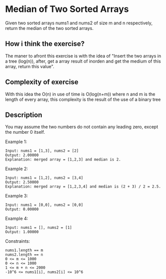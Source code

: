 # Median of Two Sorted Arrays

Given two sorted arrays nums1 and nums2 of size m and n respectively, return the median of the two sorted arrays.

## How i think the exercise?
The maner to afront this exercise is with the idea of "Insert the two arrays in a tree (log(n)), after, get a array result of inorden and get the medium of this array, return this value".

## Complexity of exercise
With this idea the O(n) in use of time is O(log(n+m)) where n and m is the length of every array, this complexity is the result of the use of a binary tree

## Description
You may assume the two numbers do not contain any leading zero, except the number 0 itself.

Example 1:
```
Input: nums1 = [1,3], nums2 = [2]
Output: 2.00000
Explanation: merged array = [1,2,3] and median is 2.
```

Example 2:
```
Input: nums1 = [1,2], nums2 = [3,4]
Output: 2.50000
Explanation: merged array = [1,2,3,4] and median is (2 + 3) / 2 = 2.5.
```

Example 3:
```
Input: nums1 = [0,0], nums2 = [0,0]
Output: 0.00000
```

Example 4:
```
Input: nums1 = [], nums2 = [1]
Output: 1.00000
```

Constraints:

```
nums1.length == m
nums2.length == n
0 <= m <= 1000
0 <= n <= 1000
1 <= m + n <= 2000
-10^6 <= nums1[i], nums2[i] <= 10^6
```
